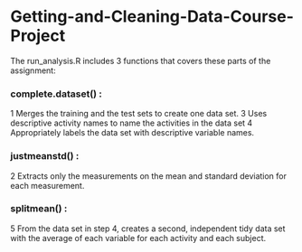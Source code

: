 # Getting-and-Cleaning-Data-Course-Project

The run_analysis.R includes 3 functions that covers these parts of the assignment:

### complete.dataset() :
1 Merges the training and the test sets to create one data set.
3 Uses descriptive activity names to name the activities in the data set
4 Appropriately labels the data set with descriptive variable names.

### justmeanstd() :
2 Extracts only the measurements on the mean and standard deviation for each measurement.

### splitmean() :
5 From the data set in step 4, creates a second, independent tidy data set with the average of each variable for each activity and each subject.
